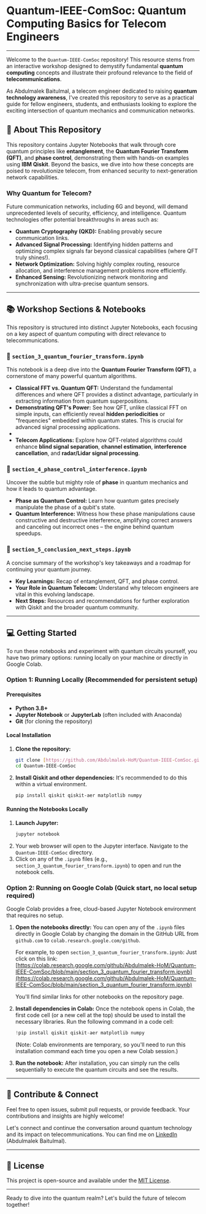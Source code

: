 # Quantum-IEEE-ComSoc: Quantum Computing Basics for Telecom Engineers

---

Welcome to the `Quantum-IEEE-ComSoc` repository! This resource stems from an interactive workshop designed to demystify fundamental **quantum computing** concepts and illustrate their profound relevance to the field of **telecommunications**.

As Abdulmalek Baitulmal, a telecom engineer dedicated to raising **quantum technology awareness**, I've created this repository to serve as a practical guide for fellow engineers, students, and enthusiasts looking to explore the exciting intersection of quantum mechanics and communication networks.

## 🚀 About This Repository

This repository contains Jupyter Notebooks that walk through core quantum principles like **entanglement**, the **Quantum Fourier Transform (QFT)**, and **phase control**, demonstrating them with hands-on examples using **IBM Qiskit**. Beyond the basics, we dive into how these concepts are poised to revolutionize telecom, from enhanced security to next-generation network capabilities.

### Why Quantum for Telecom?

Future communication networks, including 6G and beyond, will demand unprecedented levels of security, efficiency, and intelligence. Quantum technologies offer potential breakthroughs in areas such as:

* **Quantum Cryptography (QKD):** Enabling provably secure communication links.
* **Advanced Signal Processing:** Identifying hidden patterns and optimizing complex signals far beyond classical capabilities (where QFT truly shines!).
* **Network Optimization:** Solving highly complex routing, resource allocation, and interference management problems more efficiently.
* **Enhanced Sensing:** Revolutionizing network monitoring and synchronization with ultra-precise quantum sensors.

---

## 📚 Workshop Sections & Notebooks

This repository is structured into distinct Jupyter Notebooks, each focusing on a key aspect of quantum computing with direct relevance to telecommunications.

### 🔗 `section_3_quantum_fourier_transform.ipynb`

This notebook is a deep dive into the **Quantum Fourier Transform (QFT)**, a cornerstone of many powerful quantum algorithms.

* **Classical FFT vs. Quantum QFT:** Understand the fundamental differences and where QFT provides a distinct advantage, particularly in extracting information from quantum superpositions.
* **Demonstrating QFT's Power:** See how QFT, unlike classical FFT on simple inputs, can efficiently reveal **hidden periodicities** or "frequencies" embedded within quantum states. This is crucial for advanced signal processing applications.
* 
* **Telecom Applications:** Explore how QFT-related algorithms could enhance **blind signal separation**, **channel estimation**, **interference cancellation**, and **radar/Lidar signal processing**.

### 📐 `section_4_phase_control_interference.ipynb`

Uncover the subtle but mighty role of **phase** in quantum mechanics and how it leads to quantum advantage.

* **Phase as Quantum Control:** Learn how quantum gates precisely manipulate the phase of a qubit's state.
* **Quantum Interference:** Witness how these phase manipulations cause constructive and destructive interference, amplifying correct answers and canceling out incorrect ones – the engine behind quantum speedups.

### 🏁 `section_5_conclusion_next_steps.ipynb`

A concise summary of the workshop's key takeaways and a roadmap for continuing your quantum journey.

* **Key Learnings:** Recap of entanglement, QFT, and phase control.
* **Your Role in Quantum Telecom:** Understand why telecom engineers are vital in this evolving landscape.
* **Next Steps:** Resources and recommendations for further exploration with Qiskit and the broader quantum community.

---

## 💻 Getting Started

To run these notebooks and experiment with quantum circuits yourself, you have two primary options: running locally on your machine or directly in Google Colab.

### Option 1: Running Locally (Recommended for persistent setup)

#### Prerequisites

* **Python 3.8+**
* **Jupyter Notebook** or **JupyterLab** (often included with Anaconda)
* **Git** (for cloning the repository)

#### Local Installation

1.  **Clone the repository:**
    ```bash
    git clone [https://github.com/Abdulmalek-HoM/Quantum-IEEE-ComSoc.git](https://github.com/Abdulmalek-HoM/Quantum-IEEE-ComSoc.git)
    cd Quantum-IEEE-ComSoc
    ```
2.  **Install Qiskit and other dependencies:**
    It's recommended to do this within a virtual environment.
    ```bash
    pip install qiskit qiskit-aer matplotlib numpy
    ```

#### Running the Notebooks Locally

1.  **Launch Jupyter:**
    ```bash
    jupyter notebook
    ```
2.  Your web browser will open to the Jupyter interface. Navigate to the `Quantum-IEEE-ComSoc` directory.
3.  Click on any of the `.ipynb` files (e.g., `section_3_quantum_fourier_transform.ipynb`) to open and run the notebook cells.

### Option 2: Running on Google Colab (Quick start, no local setup required)

Google Colab provides a free, cloud-based Jupyter Notebook environment that requires no setup.

1.  **Open the notebooks directly:**
    You can open any of the `.ipynb` files directly in Google Colab by changing the domain in the GitHub URL from `github.com` to `colab.research.google.com/github`.

    For example, to open `section_3_quantum_fourier_transform.ipynb`:
    Just click on this link: [https://colab.research.google.com/github/Abdulmalek-HoM/Quantum-IEEE-ComSoc/blob/main/section_3_quantum_fourier_transform.ipynb](https://colab.research.google.com/github/Abdulmalek-HoM/Quantum-IEEE-ComSoc/blob/main/section_3_quantum_fourier_transform.ipynb)

    You'll find similar links for other notebooks on the repository page.

2.  **Install dependencies in Colab:**
    Once the notebook opens in Colab, the first code cell (or a new cell at the top) should be used to install the necessary libraries. Run the following command in a code cell:
    ```python
    !pip install qiskit qiskit-aer matplotlib numpy
    ```
    (Note: Colab environments are temporary, so you'll need to run this installation command each time you open a new Colab session.)

3.  **Run the notebook:**
    After installation, you can simply run the cells sequentially to execute the quantum circuits and see the results.

---

## 👋 Contribute & Connect

Feel free to open issues, submit pull requests, or provide feedback. Your contributions and insights are highly welcome!

Let's connect and continue the conversation around quantum technology and its impact on telecommunications. You can find me on [LinkedIn](https://www.linkedin.com/in/abdulmalek-baitulmal/) (Abdulmalek Baitulmal).

---

## 📄 License

This project is open-source and available under the [MIT License](LICENSE).

---

Ready to dive into the quantum realm? Let's build the future of telecom together!

